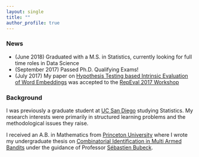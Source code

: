 ```yaml
---
layout: single
title: ""
author_profile: true
---
```

### News

* (June 2018) Graduated with a M.S. in Statistics, currently looking for full time roles in Data Science
* (September 2017) Passed Ph.D. Qualifying Exams!
* (July 2017) My paper on [Hypothesis Testing based Intrinsic Evaluation of Word Embeddings](http://www.aclweb.org/anthology/W/W17/W17-5303.pdf) was accepted to the [RepEval 2017 Workshop](https://repeval2017.github.io/ )

### Background
I was previously a graduate student at [UC San Diego](https://math.ucsd.edu/) studying Statistics.
My research interests were primarily in structured learning problems and the methodological issues they raise.

I received an A.B. in Mathematics from [Princeton University](https://www.math.princeton.edu/) where I wrote my undergraduate thesis on [Combinatorial Identification in Multi Armed Bandits](https://s3.amazonaws.com/www.ngurnani.com/ngurnani_seniorthesis.pdf) under the guidance of Professor [Sébastien Bubeck](http://research.microsoft.com/en-us/um/people/sebubeck/).
